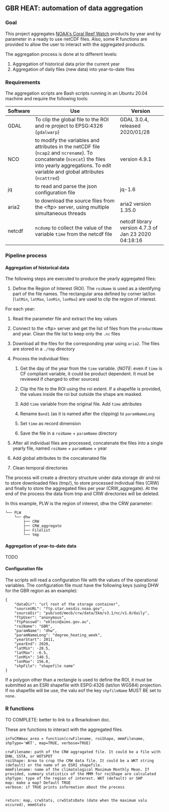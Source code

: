 ## GBR HEAT: automation of data aggregation

### Goal

This project aggregates [NOAA's Coral Reef Watch](https://coralreefwatch.noaa.gov/) products by year and by parameter in a ready to use netCDF files. Also, some R functions are provided to allow the user to interact with the aggregated products.

The aggregation process is done at to different levels:

1.  Aggregation of historical data prior the current year
2.  Aggregation of daily files (new data) into year-to-date files

### Requirements

The aggregation scripts are Bash scripts running in an Ubuntu 20.04 machine and require the following tools:

| Software | Use                                                                                                                                                                                                   | Version                                              |
|----------|-------------------------------------------------------------------------------------------------------------------------------------------------------------------------------------------------------|------------------------------------------------------|
| GDAL     | To clip the global file to the ROI and re project to EPSG:4326 (`gdalwarp`)                                                                                                                           | GDAL 3.0.4, released 2020/01/28                      |
| NCO      |  to modify the variables and attributes in the netCDF file (`ncap2` and `ncrename`). To concatenate (`ncecat`) the files into yearly aggregations. To edit variable and global attributes (`ncattred`)| version 4.9.1                                        |
| jq       | to read and parse the json configuration file                                                                                                                                                         | jq-1.6                                               |
| aria2    | to download the source files from the \<ftp\> server, using multiple simultaneous threads                                                                                                             | aria2 version 1.35.0                                 |
| netcdf   | `ncdump` to collect the value of the variable `time` from the netcdf file                                                                                                                             | netcdf library version 4.7.3 of Jan 23 2020 04:18:16 |

### Pipeline process

#### Aggregation of historical data

The following steps are executed to produce the yearly aggregated files:

1.  Define the Region of Interest (ROI). The `roiName` is used as a identifying part of the file names. The rectangular area defined by corner lat/lon (`latMin`, `latMax`, `lonMin`, `lonMax`) are used to clip the region of interest.

For each year:

1.  Read the parameter file and extract the key values

2.  Connect to the \<ftp\> server and get the list of files from the `productName` and year. Clean the file list to keep only the `.nc` files

3.  Download all the files for the corresponding year using `aria2`. The files are stored in a `./tmp` directory

4.  Process the individual files:

    1.  Get the day of the year from the `time` variable. (*NOTE*: even if `time` is CF compliant variable, it could be product dependent. It must be reviewed if changed to other sources)

    2.  Clip the file to the ROI using the roi extent. If a shapefile is provided, the values inside the roi but outside the shape are masked.

    3.  Add `time` variable from the original file. Add `time` attributes

    4.  Rename `Band1` (as it is named after the clipping) to `paramNameLong`

    5.  Set `time` as record dimension

    6.  Save the file in a `roiName` + `paramName` directory

5.  After all individual files are processed, concatenate the files into a single yearly file, named `roiName` + `paramName` + year

6.  Add global attributes to the concatenated file

7.  Clean temporal directories


The process will create a directory structure under data storage dir and roi to store downloaded files (tmp/), to store processed individual files (CRW) and finally to store the aggregated files per year (CRW_aggregate). At the end of the process the data from tmp and CRW directories will be deleted.

In this example, PLW is the region of interest, dhw the CRW parameter: 

```
└── PLW
    └── dhw
        ├── CRW
        ├── CRW_aggregate
        ├── Filelist
        └── tmp
```


#### Aggregation of year-to-date data

TODO

#### Configuration file

The scripts will read a configuration file with the values of the operational variables. The configuration file must have the following keys (using DHW for the GBR region as an example):

    {
        "dataDir": "url root of the storage container",
        "sourceURL": "ftp.star.nesdis.noaa.gov",
        "sourceDir": "pub/sod/mecb/crw/data/5km/v3.1/nc/v1.0/daily",
        "ftpUser": "anonymous",
        "ftpPasswd": "eklein@aims.gov.au",
        "roiName": "GBR",
        "paramName": "dhw",
        "paramNameLong": "degree_heating_week",
        "yearStart": 2011,
        "yearEnd": 2020,
        "latMin": -28.5,
        "latMax": -6.5, 
        "lonMin": 140.5,
        "lonMax": 156.0,
        "shpFile": "shapefile name"
    }

If a polygon other than a rectangle is used to define the ROI, it must be submitted as an ESRI shapefile with ESPG:4326 (lat/lon WGS84) projection. If no shapefile will be use, the valu eof the key `shpfileName` MUST BE set to `none`.

### R functions

TO COMPLETE: better to link to a Rmarkdown doc.

These are functions to interact with the aggregated files.

    infoCRWmax_area = function(crwFilename, roiShape, mmmFilename, shpType='WKT', map=TRUE, verbose=TRUE)

    crwFilename: path of the CRW aggragated file. It could be a file with DHW, SSTA, or HOTSPOT
    roiShape: Area to crop the CRW data file. It could be a WKT string (default) or the name of an ESRI shapefile.
    mmmFilename: name of the climatological Maximum Monthly Mean. If provided, summary statistics of the MMM for roiShape are calculated
    shpType: type of the region of interest. WKT (default) or SHP
    map: make a map? Default TRUE
    verbose: if TRUE prints information about the process


    return: map, crwStats, crwStatsDate (date when the maximum valu occured), mmmStats
